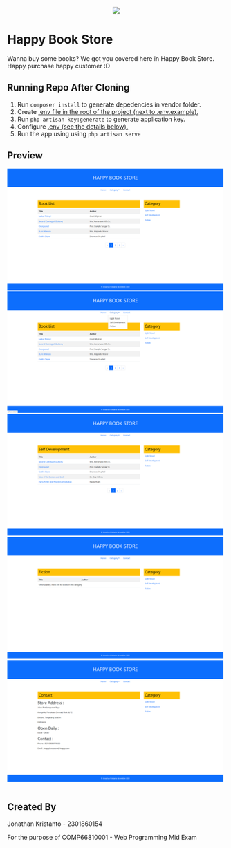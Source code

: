 <p align="center"><a href="https://laravel.com" target="_blank"><img src="https://raw.githubusercontent.com/laravel/art/master/logo-lockup/5%20SVG/2%20CMYK/1%20Full%20Color/laravel-logolockup-cmyk-red.svg" width="400"></a></p>

# Happy Book Store
Wanna buy some books? We got you covered here in Happy Book Store. Happy purchase happy customer :D

## Running Repo After Cloning
1. Run `composer install` to generate depedencies in vendor folder.
2. Create <ins>.env<ins> file in the root of the project (next to <ins>.env.example<ins>).
3. Run `php artisan key:generate` to generate application key.
4. Configure <ins>.env<ins> (see the details below).
5. Run the app using using `php artisan serve`


## Preview
<table>
  <tr>
    <img width="500" alt="home_activity" src="/public/preview/1_Home.png">
  </tr>

  <tr>
    <img width="500" alt="menu_activity" src="/public/preview/2_MenuDropdown.png">
  </tr>

  <tr>
    <img width="500" alt="order_activity" src="/public/preview/3_Category.png">
  </tr>

  <tr>
    <img width="500" alt="cart_activity" src="/public/preview/4_NotAvailable.png">
  </tr>

  <tr>
    <img width="500" alt="checkout_activity" src="/public/preview/5_Contact.png">
  </tr>
 </table>

## Created By
Jonathan Kristanto - 2301860154

For the purpose of COMP66810001 - Web Programming Mid Exam
